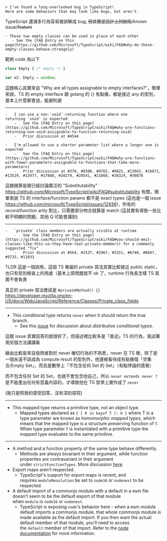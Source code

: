 ```
> I've found a long-overlooked bug in TypeScript!
Here are some behaviors that may look like bugs, but aren't.
```

TypeScript 還滿多行為容易被誤解成 bug, ~~但其實是設計上的缺陷~~/known issue/~~feature~~ 

```
- These two empty classes can be used in place of each other
   - See the [FAQ Entry on this page(https://github.com/Microsoft/TypeScript/wiki/FAQ#why-do-these-empty-classes-behave-strangely)
```

範例 code 為以下

```typescript
class Empty { /* empty */ }

var e2: Empty = window;
```

這題核心其實來自 "Why are all types assignable to empty interfaces?"，簡單來說，TS 的 empty interface 跟 golang 的 {} 有點像，都是接近 any 的型別，基本上什麼都會過，能避則避

---

```
-   I can use a non-`void`-returning function where one returning `void` is expected
    -   See the [FAQ Entry on this page](https://github.com/Microsoft/TypeScript/wiki/FAQ#why-are-functions-returning-non-void-assignable-to-function-returning-void)
    -   Prior discussion at #4544
```

```
-   I'm allowed to use a shorter parameter list where a longer one is expected
    -   See the [FAQ Entry on this page](https://github.com/Microsoft/TypeScript/wiki/FAQ#why-are-functions-with-fewer-parameters-assignable-to-functions-that-take-more-parameters)
    -   Prior discussion at #370, #9300, #9765, #9825, #13043, #16871, #13529, #13977, #17868, #20274, #20541, #21868, #26324, #30876
```

這題跟算是跟已經討論廣泛的 "Substitutability" https://github.com/Microsoft/TypeScript/wiki/FAQ#substitutability 有關，簡單來說 TS 的 interface/function params 都不是 exact types (這也是一個 issue https://github.com/microsoft/TypeScript/issues/12936)，所有的 record/function arity 對比，只需要部分吻合就算是 match (這其實有導致一些比較不明顯的問題，其他 Q 可能會講到)

---

```
-   `private` class members are actually visible at runtime
    -   See the [FAQ Entry on this page](https://github.com/Microsoft/TypeScript/wiki/FAQ#you-should-emit-classes-like-this-so-they-have-real-private-members) for a commonly suggested "fix"
    -   Prior discussion at #564, #1537, #2967, #3151, #6748, #8847, #9733, #11033
```

TLDR 這是一個誤用，這個 TS 專屬的 private 寫法其實比較接近 public static，也只有型別檢查上的用處（基本上原問題就不 ok 了，runtime 行為長怎樣 TS 其實不會負責

真正的 private 寫法應該是 `#privateMethod() {}` https://developer.mozilla.org/en-US/docs/Web/JavaScript/Reference/Classes/Private_class_fields

---

-   This conditional type returns `never` when it should return the true branch.
    -   See this [issue](https://github.com/microsoft/TypeScript/issues/31751) for discussion about _distributive conditional types_.

這題 issue 其實回答的就很好了，但描述裡比較多是「直述」TS 的行為，我試著用另個方法講講看

緣由比較是來自發問者對於 never 確切行為的不熟悉，never 在 TS 裡，除了是一個永遠不該成為 compute result 的型別外，他還被看待成有點像個「空集合/Empty Set」，而且是數學上「不包含任何 Set 的 Set」（有點悖論的感覺）

而不包含任何 Set 的 Set，也就不會包含他自己，所以 `never extends never ?` 是不能產出任何有意義內容的，才導致他在 TS 哲學上實作成了 `never`

(我只是照我的感受回答，沒有深刻探究)

---

-   This mapped type returns a primitive type, not an object type.
    -   Mapped types declared as `{ [ K in keyof T ]: U }` where T is a type parameter are known as _homomorphic mapped types_, which means that the mapped type is a structure preserving function of `T`. When type parameter `T` is instantiated with a primitive type the mapped type evaluates to the same primitive.

---

-   A method and a function property of the same type behave differently.
    -   Methods are always bivariant in their argument, while function properties are contravariant in their argument under `strictFunctionTypes`. More discussion [here](https://github.com/microsoft/TypeScript/pull/18654).
-   Export maps aren't respected.
    -   TypeScript's support for export maps is recent, and requires `moduleResolution` be set to `node16` or `nodenext` to be respected.
-   A default import of a commonjs module with a default in a esm file doesn't seem to be the default export of that module when `module` is `node16` or `nodenext`.
    -   TypeScript is exposing `node`'s behavior here - when a esm module default imports a commonjs module, that whole commonjs module is made available as the default import. If you then want the actual default member of that module, you'll need to access the `default` member of that import. Refer to the [node documentation](https://nodejs.org/api/esm.html#commonjs-namespaces) for more information.